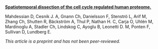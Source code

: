 [**Spatiotemporal dissection of the cell cycle regulated human proteome.**](https://www.biorxiv.org/content/10.1101/543231v2)

Mahdessian D, Cesnik J. A, Gnann Ch, Danielsson F, Stenströ L, Arif M, Zhang Ch, Shutten R, Bäckström A, Thul P, Nathan H. C, Carja O, Uhlén M, Mardinoglu A, Stadler Ch, Lindskog C, Ayoglu B, Leonetti D. M, Ponten F, Sullivan D, Lundberg E.

*This article is a preprint and has not been peer-reviewed.*

